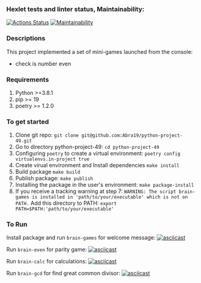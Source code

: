### Hexlet tests and linter status, Maintainability:
[![Actions Status](https://github.com/Abra19/python-project-49/actions/workflows/hexlet-check.yml/badge.svg)](https://github.com/Abra19/python-project-49/actions)
[![Maintainability](https://api.codeclimate.com/v1/badges/f9b2728037c913a8c25c/maintainability)](https://codeclimate.com/github/Abra19/python-project-49/maintainability)


### Descriptions
This project implemented a set of mini-games launched from the console:
  * check is number even
  
### Requirements
1. Python >=3.8.1
2. pip >= 19
3. poetry >= 1.2.0

### To get started
1. Clone git repo:
  `git clone git@github.com:Abra19/python-project-49.git`
2. Go to directory python-project-49:
  `cd python-project-49`
3.  Configuring `poetry` to create a virtual environment:
  `poetry config virtualenvs.in-project true`
4.  Create virual environment and Install dependencies
  `make install`
5. Build package
  `make build`
6. Publish package:
  `make publish`
7. Installing the package in the user's environment:
  `make package-install`
8. If you receive a tracking warning at step 7:
  `WARNING: The script brain-games is installed in 'path/to/your/executable' which is not on PATH.`
  Add this directory to PATH:
  `export PATH=$PATH:'path/to/your/executable'`

### To Run
Install package and run `brain-games` for welcome message:
[![asciicast](https://asciinema.org/a/4YrcE5Nbsc3i7gNtZzAlJ7YRZ.svg)](https://asciinema.org/a/4YrcE5Nbsc3i7gNtZzAlJ7YRZ)

Run `brain-even` for parity game:
[![asciicast](https://asciinema.org/a/UBf9qlfEAsyu7HymqeVDfIBp7.svg)](https://asciinema.org/a/UBf9qlfEAsyu7HymqeVDfIBp7)


Run `brain-calc` for calculations:
[![asciicast](https://asciinema.org/a/pKNBygPkjJcvsDwaWMu6CpRTI.svg)](https://asciinema.org/a/pKNBygPkjJcvsDwaWMu6CpRTI)

Run `brain-gcd` for find great common divisor:
[![asciicast](https://asciinema.org/a/8LPsUDcVlgkNjZhpQP36dnF3r.svg)](https://asciinema.org/a/8LPsUDcVlgkNjZhpQP36dnF3r)